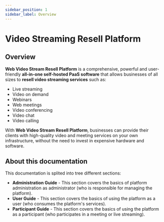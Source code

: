 ```yaml
---
sidebar_position: 1
sidebar_label: Overview
---
```


# Video Streaming Resell Platform

## Overview

**Web Video Stream Resell Platform** is a comprehensive, powerful and user-friendly **all-in-one self-hosted PaaS software** that allows businesses of all sizes to **resell video streaming services** such as:

- Live streaming
- Video on demand
- Webinars
- Web meetings
- Video conferencing
- Video chat
- Video calling

With **Web Video Stream Resell Platform**, businesses can provide their clients with high-quality video and meeting services on your own infrastructure, without the need to invest in expensive hardware and software. 

## About this documentation

This documentation is splited into tree different sections:

- **Administration Guide** - This section covers the basics of platform administration as administrator (who is responsible for managing the platform).
- **User Guide** - This section covers the basics of using the platform as a user (who consumes the platform's services).
- **Participant Guide** - This section covers the basics of using the platform as a participant (who participates in a meeting or live streaming).